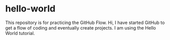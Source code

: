 # hello-world
This repository is for practicing the GitHub Flow.
Hi, I have started GitHub to get a flow of coding and eventually create projects. I am using the Hello World tutorial.
